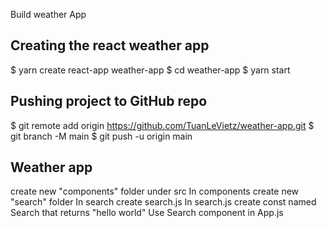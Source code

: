 Build weather App

## Creating the react weather app
$ yarn create react-app weather-app
$ cd weather-app
$ yarn start


## Pushing project to GitHub repo
$ git remote add origin https://github.com/TuanLeVietz/weather-app.git
$ git branch -M main
$ git push -u origin main

## Weather app

create new "components" folder under src 
In components create new "search" folder 
In search create search.js 
In search.js create const named Search that returns "hello world"
Use Search component in App.js